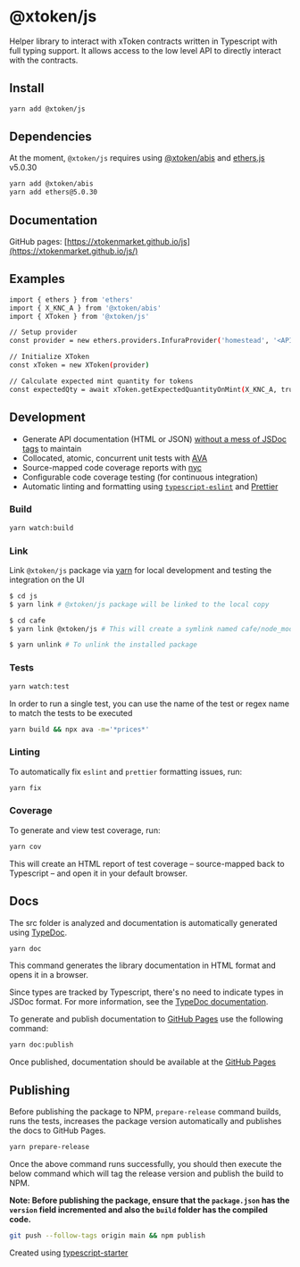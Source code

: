 # @xtoken/js

Helper library to interact with xToken contracts written in Typescript with full typing support. It allows access to the low level API to directly interact with the contracts.

## Install

```sh
yarn add @xtoken/js
```

## Dependencies

At the moment, `@xtoken/js` requires using [@xtoken/abis](https://www.npmjs.com/package/@xtoken/abis) and [ethers.js](https://www.npmjs.com/package/ethers) v5.0.30

```sh
yarn add @xtoken/abis
yarn add ethers@5.0.30
```

## Documentation

GitHub pages: [https://xtokenmarket.github.io/js](https://xtokenmarket.github.io/js/)

## Examples

```sh
import { ethers } from 'ethers'
import { X_KNC_A } from '@xtoken/abis'
import { XToken } from '@xtoken/js'

// Setup provider
const provider = new ethers.providers.InfuraProvider('homestead', '<API KEY>')

// Initialize XToken
const xToken = new XToken(provider)

// Calculate expected mint quantity for tokens
const expectedQty = await xToken.getExpectedQuantityOnMint(X_KNC_A, true, '1') // args: `symbol`, `tradeWithEth` & `amount`
```

## Development

- Generate API documentation (HTML or JSON) [without a mess of JSDoc tags](https://blog.cloudflare.com/generating-documentation-for-typescript-projects/) to maintain
- Collocated, atomic, concurrent unit tests with [AVA](https://github.com/avajs/ava)
- Source-mapped code coverage reports with [nyc](https://github.com/istanbuljs/nyc)
- Configurable code coverage testing (for continuous integration)
- Automatic linting and formatting using [`typescript-eslint`](https://github.com/typescript-eslint/typescript-eslint) and [Prettier](https://prettier.io/)

### Build

```sh
yarn watch:build
```

### Link

Link `@xtoken/js` package via [yarn](https://classic.yarnpkg.com/en/docs/cli/link/) for local development and testing the integration on the UI

```sh
$ cd js
$ yarn link # @xtoken/js package will be linked to the local copy

$ cd cafe
$ yarn link @xtoken/js # This will create a symlink named cafe/node_modules/@xtoken/js that links to the local copy of the xToken js project

$ yarn unlink # To unlink the installed package
```

### Tests

```sh
yarn watch:test
```

In order to run a single test, you can use the name of the test or regex name to match the tests to be executed

```sh
yarn build && npx ava -m='*prices*'
```

### Linting

To automatically fix `eslint` and `prettier` formatting issues, run:

```sh
yarn fix
```

### Coverage

To generate and view test coverage, run:

```sh
yarn cov
```

This will create an HTML report of test coverage – source-mapped back to Typescript – and open it in your default browser.

## Docs

The src folder is analyzed and documentation is automatically generated using [TypeDoc](https://github.com/TypeStrong/typedoc).

```sh
yarn doc
```

This command generates the library documentation in HTML format and opens it in a browser.

Since types are tracked by Typescript, there's no need to indicate types in JSDoc format. For more information, see the [TypeDoc documentation](http://typedoc.org/guides/doccomments/).

To generate and publish documentation to [GitHub Pages](https://pages.github.com/) use the following command:

```sh
yarn doc:publish
```

Once published, documentation should be available at the [GitHub Pages](https://xtokenmarket.github.io/js/)

## Publishing

Before publishing the package to NPM, `prepare-release` command builds, runs the tests, increases the package version automatically and publishes the docs to GitHub Pages.

```sh
yarn prepare-release
```

Once the above command runs successfully, you should then execute the below command which will tag the release version and publish the build to NPM.

**Note: Before publishing the package, ensure that the `package.json` has the `version` field incremented and also the `build` folder has the compiled code.**

```sh
git push --follow-tags origin main && npm publish
```

Created using [typescript-starter](https://github.com/bitjson/typescript-starter)
